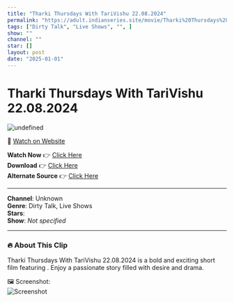 ```yaml
---
title: "Tharki Thursdays With TariVishu 22.08.2024"
permalink: "https://adult.indianseries.site/movie/Tharki%20Thursdays%20With%20TariVishu%2022.08.2024"
tags: ["Dirty Talk", "Live Shows", "", ]
show: ""
channel: ""
star: []
layout: post
date: "2025-01-01"
---
```


# Tharki Thursdays With TariVishu 22.08.2024

![undefined](https://desisins.com/wp-content/uploads/2024/08/Tharki-Thursdays-With-Tari-Vishu-DesiSins.com_.jpg)

🔗 [Watch on Website](https://adult.indianseries.site/movie/Tharki%20Thursdays%20With%20TariVishu%2022.08.2024)

**Watch Now** 👉 [Click Here](https://adult.indianseries.site/movie/Tharki%20Thursdays%20With%20TariVishu%2022.08.2024)  
**Download** 👉 [Click Here](https://adult.indianseries.site/movie/Tharki%20Thursdays%20With%20TariVishu%2022.08.2024)  
**Alternate Source** 👉 [Click Here](https://adult.indianseries.site/movie/Tharki%20Thursdays%20With%20TariVishu%2022.08.2024)

---

**Channel**: Unknown  
**Genre**: Dirty Talk, Live Shows  
**Stars**:   
**Show**: *Not specified*

---

### 🔥 About This Clip

Tharki Thursdays With TariVishu 22.08.2024 is a bold and exciting short film featuring . Enjoy a passionate story filled with desire and drama.
 
🖼️ Screenshot:  
![Screenshot](https://desisins.com/wp-content/uploads/2024/08/Tharki-Thursdays-With-Tari-Vishu-DesiSins.com_.jpg)

